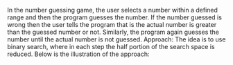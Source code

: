 In the number guessing game, the user selects a number within a defined range and then the program guesses the number. If the number guessed is wrong then the user tells the program that is the actual number is greater than the guessed number or not. Similarly, the program again guesses the number until the actual number is not guessed. Approach: The idea is to use binary search, where in each step the half portion of the search space is reduced. Below is the illustration of the approach:  

